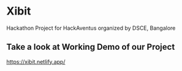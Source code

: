 # Xibit
Hackathon Project for HackAventus organized by DSCE, Bangalore


## Take a look at  Working Demo of our Project
https://xibit.netlify.app/
